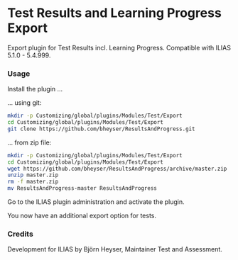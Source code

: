 # Test Results and Learning Progress Export

Export plugin for Test Results incl. Learning Progress. Compatible with ILIAS 5.1.0 - 5.4.999.

### Usage ###
Install the plugin ...

... using git:
```bash
mkdir -p Customizing/global/plugins/Modules/Test/Export
cd Customizing/global/plugins/Modules/Test/Export
git clone https://github.com/bheyser/ResultsAndProgress.git
```

... from zip file:
```bash
mkdir -p Customizing/global/plugins/Modules/Test/Export
cd Customizing/global/plugins/Modules/Test/Export
wget https://github.com/bheyser/ResultsAndProgress/archive/master.zip
unzip master.zip
rm -f master.zip
mv ResultsAndProgress-master ResultsAndProgress
```

Go to the ILIAS plugin administration and activate the plugin.

You now have an additional export option for tests.

### Credits ###
Development for ILIAS by Björn Heyser, Maintainer Test and Assessment.

